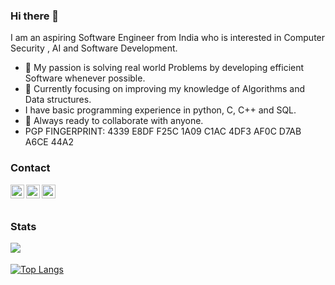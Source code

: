 ### Hi there 👋

<!--
**Anish-M-code/anish-m-code** is a ✨ _special_ ✨ repository because its `README.md` (this file) appears on your GitHub profile.

Here are some ideas to get you started:

- 🔭 I’m currently working on ...
- 🌱 I’m currently learning ...
- 👯 I’m looking to collaborate on ...
- 🤔 I’m looking for help with ...
- 💬 Ask me about ...
- 📫 How to reach me: ...
- 😄 Pronouns: ...
- ⚡ Fun fact: ...
-->
I am an aspiring Software Engineer from India who is interested in Computer Security , AI and Software Development.
- 🔭 My passion is solving real world Problems by developing efficient Software whenever possible.
- 🌱 Currently focusing on improving my knowledge of Algorithms and Data structures. 
- I have basic programming experience in python, C, C++ and SQL.
- 👯 Always ready to collaborate with anyone.
- PGP FINGERPRINT: 4339 E8DF F25C 1A09 C1AC 4DF3 AF0C D7AB A6CE 44A2

### Contact
[<img align="left" alt="anish-m-code | LinkedIn" width="22px" src="https://cdn.jsdelivr.net/npm/simple-icons@v3/icons/linkedin.svg" />](https://www.linkedin.com/in/anish-m-code)
[<img align="left" alt="aneesh25861 | HackerRank" width="22px" src="https://cdn.jsdelivr.net/npm/simple-icons@v3/icons/hackerrank.svg" />](https://www.hackerrank.com/aneesh25861)
[<img align="left" alt="aneesh25861 | PGP KEY" width="22px" src="https://keybase.io/images/paramproofs/services/pgp/logo_black_16@2x.png" />](https://outflaw.blogspot.com/2019/12/my-pgp-key.html)

<br><br>
### Stats
<img align="left" src="https://github-readme-stats.vercel.app/api?username=anish-m-code&show_icons=true&theme=tokyonight" /> <br><br>
[![Top Langs](https://github-readme-stats.vercel.app/api/top-langs/?username=anish-m-code)](https://github.com/anish-m-code)
